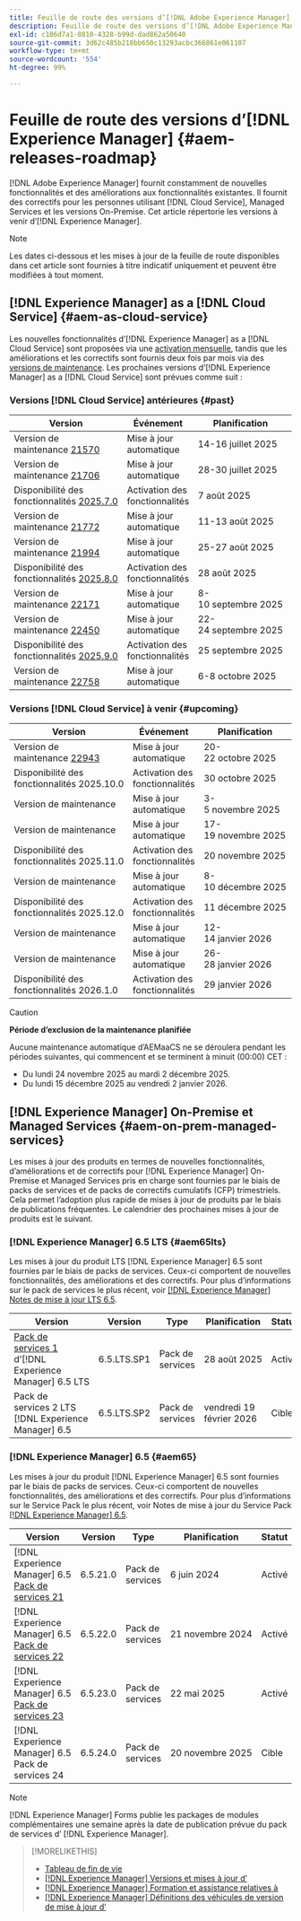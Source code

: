 ```yaml
---
title: Feuille de route des versions d’[!DNL Adobe Experience Manager]
description: Feuille de route des versions d’[!DNL Adobe Experience Manager]
exl-id: c106d7a1-8810-4328-b99d-dad862a50640
source-git-commit: 3d62c485b218bb650c13293acbc366861e061107
workflow-type: tm+mt
source-wordcount: '554'
ht-degree: 99%

---
```



# Feuille de route des versions d’[!DNL Experience Manager] {#aem-releases-roadmap}

[!DNL Adobe Experience Manager] fournit constamment de nouvelles fonctionnalités et des améliorations aux fonctionnalités existantes. Il fournit des correctifs pour les personnes utilisant [!DNL Cloud Service], Managed Services et les versions On-Premise. Cet article répertorie les versions à venir d’[!DNL Experience Manager].

>[!NOTE]
>
>Les dates ci-dessous et les mises à jour de la feuille de route disponibles dans cet article sont fournies à titre indicatif uniquement et peuvent être modifiées à tout moment.

## [!DNL Experience Manager] as a [!DNL Cloud Service] {#aem-as-cloud-service}

Les nouvelles fonctionnalités d’[!DNL Experience Manager] as a [!DNL Cloud Service] sont proposées via une [activation mensuelle](https://experienceleague.adobe.com/fr/docs/experience-manager-cloud-service/content/release-notes/release-notes/release-notes-current), tandis que les améliorations et les correctifs sont fournis deux fois par mois via des [versions de maintenance](https://experienceleague.adobe.com/fr/docs/experience-manager-cloud-service/content/release-notes/maintenance/latest).
Les prochaines versions d’[!DNL Experience Manager] as a [!DNL Cloud Service] sont prévues comme suit :

### Versions [!DNL Cloud Service] antérieures {#past}

| Version | Événement | Planification | Statut |
|---|---|---|---|
| Version de maintenance [21570](https://experienceleague.adobe.com/fr/docs/experience-manager-cloud-service/content/release-notes/maintenance/2025/2025-7-0#21570) | Mise à jour automatique | 14-16 juillet 2025 | Mis à jour |
| Version de maintenance [21706](https://experienceleague.adobe.com/fr/docs/experience-manager-cloud-service/content/release-notes/maintenance/2025/2025-7-0#21706) | Mise à jour automatique | 28-30 juillet 2025 | Mis à jour |
| Disponibilité des fonctionnalités [2025.7.0](https://experienceleague.adobe.com/fr/docs/experience-manager-cloud-service/content/release-notes/release-notes/2025/release-notes-2025-7-0) | Activation des fonctionnalités | 7 août 2025 | Activé |
| Version de maintenance [21772](https://experienceleague.adobe.com/fr/docs/experience-manager-cloud-service/content/release-notes/maintenance/2025/2025-8-0#21772) | Mise à jour automatique | 11-13 août 2025 | Mis à jour |
| Version de maintenance [21994](https://experienceleague.adobe.com/fr/docs/experience-manager-cloud-service/content/release-notes/maintenance/2025/2025-8-0#21994) | Mise à jour automatique | 25-27 août 2025 | Mis à jour |
| Disponibilité des fonctionnalités [2025.8.0](https://experienceleague.adobe.com/fr/docs/experience-manager-cloud-service/content/release-notes/release-notes/2025/release-notes-2025-8-0) | Activation des fonctionnalités | 28 août 2025 | Activé |
| Version de maintenance [22171](https://experienceleague.adobe.com/fr/docs/experience-manager-cloud-service/content/release-notes/maintenance/2025/2025-9-0#22171) | Mise à jour automatique | 8-10 septembre 2025 | Mis à jour |
| Version de maintenance [22450](https://experienceleague.adobe.com/fr/docs/experience-manager-cloud-service/content/release-notes/maintenance/2025/2025-9-0#22450) | Mise à jour automatique | 22-24 septembre 2025 | Mis à jour |
| Disponibilité des fonctionnalités [2025.9.0](https://experienceleague.adobe.com/fr/docs/experience-manager-cloud-service/content/release-notes/release-notes/release-notes-current) | Activation des fonctionnalités | 25 septembre 2025 | Activé |
| Version de maintenance [22758](https://experienceleague.adobe.com/fr/docs/experience-manager-cloud-service/content/release-notes/maintenance/2025/2025-10-0#22758) | Mise à jour automatique | 6-8 octobre 2025 | Mise à jour |

### Versions [!DNL Cloud Service] à venir {#upcoming}

| Version | Événement | Planification | Statut |
|---|---|---|---|
| Version de maintenance [22943](https://experienceleague.adobe.com/fr/docs/experience-manager-cloud-service/content/release-notes/maintenance/latest) | Mise à jour automatique | 20-22 octobre 2025 | Cible |
| Disponibilité des fonctionnalités 2025.10.0 | Activation des fonctionnalités | 30 octobre 2025 | Cible |
| Version de maintenance | Mise à jour automatique | 3-5 novembre 2025 | Cible |
| Version de maintenance | Mise à jour automatique | 17-19 novembre 2025 | Cible |
| Disponibilité des fonctionnalités 2025.11.0 | Activation des fonctionnalités | 20 novembre 2025 | Cible |
| Version de maintenance | Mise à jour automatique | 8-10 décembre 2025 | Cible |
| Disponibilité des fonctionnalités 2025.12.0 | Activation des fonctionnalités | 11 décembre 2025 | Cible |
| Version de maintenance | Mise à jour automatique | 12-14 janvier 2026 | Cible |
| Version de maintenance | Mise à jour automatique | 26-28 janvier 2026 | Cible |
| Disponibilité des fonctionnalités 2026.1.0 | Activation des fonctionnalités | 29 janvier 2026 | Cible |

>[!CAUTION]
>
>**Période d’exclusion de la maintenance planifiée**
>
> Aucune maintenance automatique d’AEMaaCS ne se déroulera pendant les périodes suivantes, qui commencent et se terminent à minuit (00:00) CET :
>
>* Du lundi 24 novembre 2025 au mardi 2 décembre 2025.
>* Du lundi 15 décembre 2025 au vendredi 2 janvier 2026.

## [!DNL Experience Manager] On-Premise et Managed Services {#aem-on-prem-managed-services}

Les mises à jour des produits en termes de nouvelles fonctionnalités, d’améliorations et de correctifs pour [!DNL Experience Manager] On-Premise et Managed Services pris en charge sont fournies par le biais de packs de services et de packs de correctifs cumulatifs (CFP) trimestriels. Cela permet l’adoption plus rapide de mises à jour de produits par le biais de publications fréquentes. Le calendrier des prochaines mises à jour de produits est le suivant.

### [!DNL Experience Manager] 6.5 LTS {#aem65lts}

Les mises à jour du produit LTS [!DNL Experience Manager] 6.5 sont fournies par le biais de packs de services. Ceux-ci comportent de nouvelles fonctionnalités, des améliorations et des correctifs. Pour plus d’informations sur le pack de services le plus récent, voir [[!DNL Experience Manager] Notes de mise à jour LTS 6.5](https://experienceleague.adobe.com/fr/docs/experience-manager-65-lts/content/release-notes/release-notes).

| Version | Version | Type | Planification | Statut |
|---|---|---|---|---|
| [Pack de services 1](https://experienceleague.adobe.com/fr/docs/experience-manager-65-lts/content/release-notes/release-notes) d’[!DNL Experience Manager] 6.5 LTS | 6.5.LTS.SP1 | Pack de services | 28 août 2025 | Activé |
| Pack de services 2 LTS [!DNL Experience Manager] 6.5 | 6.5.LTS.SP2 | Pack de services | vendredi 19 février 2026 | Cible |

### [!DNL Experience Manager] 6.5 {#aem65}

Les mises à jour du produit [!DNL Experience Manager] 6.5 sont fournies par le biais de packs de services. Ceux-ci comportent de nouvelles fonctionnalités, des améliorations et des correctifs. Pour plus d’informations sur le Service Pack le plus récent, voir Notes de mise à jour du Service Pack [[!DNL Experience Manager] 6.5](https://experienceleague.adobe.com/fr/docs/experience-manager-65/content/release-notes/release-notes).

| Version | Version | Type | Planification | Statut |
|---|---|---|---|---|
| [!DNL Experience Manager] 6.5 [Pack de services 21](https://experienceleague.adobe.com/fr/docs/experience-manager-65/content/release-notes/service-pack/6-5-21) | 6.5.21.0 | Pack de services | 6 juin 2024 | Activé |
| [!DNL Experience Manager] 6.5 [Pack de services 22](https://experienceleague.adobe.com/fr/docs/experience-manager-65/content/release-notes/service-pack/6-5-22) | 6.5.22.0 | Pack de services | 21 novembre 2024 | Activé |
| [!DNL Experience Manager] 6.5 [Pack de services 23](https://experienceleague.adobe.com/fr/docs/experience-manager-65/content/release-notes/release-notes) | 6.5.23.0 | Pack de services | 22 mai 2025 | Activé |
| [!DNL Experience Manager] 6.5 Pack de services 24 | 6.5.24.0 | Pack de services | 20 novembre 2025 | Cible |

>[!NOTE]
>
>[!DNL Experience Manager] Forms publie les packages de modules complémentaires une semaine après la date de publication prévue du pack de services d’ [!DNL Experience Manager].

>[!MORELIKETHIS]
>
>* [Tableau de fin de vie](https://helpx.adobe.com/fr/support/programs/eol-matrix.html)
>* [[!DNL Experience Manager] Versions et mises à jour d’](https://experienceleague.adobe.com/fr/docs/experience-manager-release-information/aem-release-updates/aem-releases-updates)
>* [[!DNL Experience Manager] Formation et assistance relatives à](https://experienceleague.adobe.com/fr/docs/experience-manager-cloud-service)
>* [[!DNL Experience Manager] Définitions des véhicules de version de mise à jour d’](/help/using/update-release-vehicle-definitions.md)

